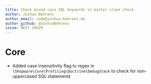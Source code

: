 ```yaml
---
title: Check mixed case SQL keywords in master slave check
author: Joshua Behrens
author_email: code@joshua-behrens.de
author_github: @JoshuaBehrens
issue: NEXT-16629
---
```

# Core
*  Added case insensitivity flag to regex in `\Shopware\Core\Profiling\Doctrine\DebugStack` to check for non-uppercased SQL statements
